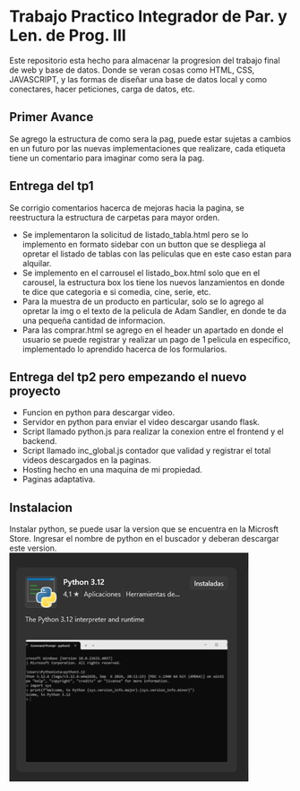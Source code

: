 # Trabajo Practico Integrador de Par. y Len. de Prog. III
Este repositorio esta hecho para almacenar la progresion del trabajo final de web y base de datos. Donde se veran cosas como HTML, CSS, JAVASCRIPT, y las formas de diseñar una base de datos local y como conectares, hacer peticiones, carga de datos, etc.

## Primer Avance
Se agrego la estructura de como sera la pag, puede estar sujetas a cambios en un futuro por las nuevas implementaciones que realizare, cada etiqueta tiene un comentario para imaginar como sera la pag. 

## Entrega del tp1
Se corrigio comentarios hacerca de mejoras hacia la pagina, se reestructura la estructura de carpetas para mayor orden. 
- Se implementaron la solicitud de listado_tabla.html pero se lo implemento en formato sidebar con un button que se despliega al opretar el listado de tablas con las peliculas que en este caso estan para alquilar.
- Se implemento en el carrousel el listado_box.html solo que en el carousel, la estructura box los tiene los nuevos lanzamientos en donde te dice que categoria e si comedia, cine, serie, etc.
- Para la muestra de un producto en particular, solo se lo agrego al opretar la img o el texto de la pelicula de Adam Sandler, en donde te da una pequeña cantidad de informacion.
- Para las comprar.html se agrego en el header un apartado en donde el usuario se puede registrar y realizar un pago de 1 pelicula en especifico, implementado lo aprendido hacerca de los formularios.

## Entrega del tp2 pero empezando el nuevo proyecto
- Funcion en python para descargar video.
- Servidor en python para enviar el video descargar usando flask.
- Script llamado python.js para realizar la conexion entre el frontend y el backend.
- Script llamado inc_global.js contador que validad y registrar el total videos descargados en la paginas.
- Hosting hecho en una maquina de mi propiedad.
- Paginas adaptativa.
## Instalacion
Instalar python, se puede usar la version que se encuentra en la Microsft Store. Ingresar el nombre de python en el buscador y deberan descargar este version.
![python install](static/img/python-download.JPG)
